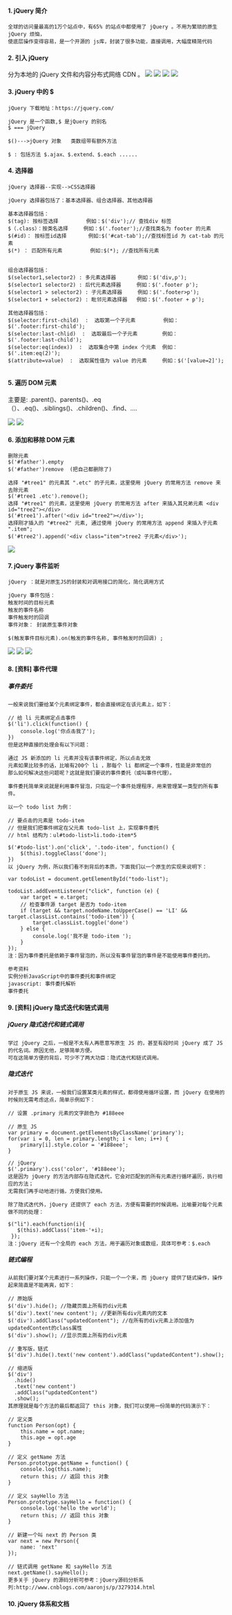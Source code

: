 #### 1.	jQuery 简介
```
全球的访问量最高的1万个站点中，有65% 的站点中都使用了 jQuery 。不用为繁琐的原生jQuery 烦恼，
使底层操作变得容易，是一个开源的 js库，封装了很多功能，直接调用，大幅度精简代码

```
#### 2.	引入 jQuery
分为本地的 jQuery 文件和内容分布式网络 CDN 。
![](https://raw.githubusercontent.com/oqq5518/Liao-Zhou/1bd58238864f3ab662dc129ac51dc82c436d3292/%E5%BC%95%E5%85%A5jQuery.png)
![](https://raw.githubusercontent.com/oqq5518/Liao-Zhou/1bd58238864f3ab662dc129ac51dc82c436d3292/%E5%BC%95%E5%85%A5jQuery%201.png)
![](https://raw.githubusercontent.com/oqq5518/Liao-Zhou/1bd58238864f3ab662dc129ac51dc82c436d3292/%E5%BC%95%E5%85%A5jQuery%202.png)
![](https://raw.githubusercontent.com/oqq5518/Liao-Zhou/1bd58238864f3ab662dc129ac51dc82c436d3292/%E5%BC%95%E5%85%A5jQuery%203.png)

#### 3.	jQuery 中的 $
```
jQuery 下载地址：https://jquery.com/

jQuery 是一个函数,$ 是jQuery 的别名
$ === jQuery

$()--->jQuery 对象   类数组带有额外方法

$ : 包括方法 $.ajax、$.extend、$.each ......

```
#### 4.	选择器
```
jQuery 选择器--实现-->CSS选择器

jQuery 选择器包括了：基本选择器、组合选择器、其他选择器

基本选择器包括：
$(tag): 按标签选择         例如：$('div');// 查找div 标签
$（.class）：按类名选择     例如：$('.footer');//查找类名为 footer 的元素
$(#id)： 按标签id选择       例如:$('#cat-tab');//查找标签id 为 cat-tab 的元素
$(*) ： 匹配所有元素         例如:$(*); //查找所有元素


组合选择器包括：
$(selector1,selector2) : 多元素选择器       例如：$('div,p');
$(selector1 selector2) : 后代元素选择器     例如：$('.footer p');
$(selector1 > selector2) : 子元素选择器     例如：$('.footer>p');
$(selector1 + selector2) : 毗邻元素选择器   例如：$('.footer + p');

其他选择器包括：
$(selector:first-child)  :  选取第一个子元素         例如：$('.footer:first-child');
$(selector:last-chlid)  :  选取最后一个子元素        例如：$('.footer:last-child');
$(selector:eq(index))  :  选取集合中第 index 个元素  例如：$('.item:eq(2)');
$(attribute=value)  :  选取属性值为 value 的元素     例如：$('[value=2]');


```
#### 5.	遍历 DOM 元素
主要是: .parent()、parents()、.eq（）、.eq()、.siblings()、.children()、.find、....

![](https://raw.githubusercontent.com/oqq5518/Liao-Zhou/1bd58238864f3ab662dc129ac51dc82c436d3292/%E9%81%8D%E5%8E%86%20DOM%20%E5%85%83%E7%B4%A0.png)
![](https://github.com/oqq5518/Liao-Zhou/blob/1bd58238864f3ab662dc129ac51dc82c436d3292/%E9%81%8D%E5%8E%86%20DOM%20%E5%85%83%E7%B4%A0%201.png)

#### 6.	添加和移除 DOM 元素
```
删除元素
$('#father').empty
$('#father')remove  (把自己都删除了)

选择 "#tree1" 的元素其 ".etc" 的子元素，这里使用 jQuery 的常用方法 remove 来去除元素
$('#tree1 .etc').remove();
选择 "#tree1" 的元素，这里使用 jQuery 的常用方法 after 来插入其兄弟元素 <div id="tree2"></div>
$('#tree1').after('<div id="tree2"></div>');
选择刚才插入的 "#tree2" 元素, 通过使用 jQuery 的常用方法 append 来插入子元素 ".item";
$('#tree2').append('<div class="item">tree2 子元素</div>');
```

![](https://raw.githubusercontent.com/oqq5518/Liao-Zhou/1bd58238864f3ab662dc129ac51dc82c436d3292/%E6%B7%BB%E5%8A%A0%E5%92%8C%E7%A7%BB%E9%99%A4%20DOM%20%E5%85%83%E7%B4%A0%201.png)



#### 7.	jQuery 事件监听
```
jQuery ：就是对原生JS的封装和对调用接口的简化，简化调用方式

jQuery 事件包括：
触发时间的目标元素
触发的事件名称
事件触发时的回调
事件对象： 封装原生事件对象

$(触发事件目标元素).on(触发的事件名称, 事件触发时的回调) ;

```
![](https://raw.githubusercontent.com/oqq5518/Liao-Zhou/1bd58238864f3ab662dc129ac51dc82c436d3292/jQuery%20%E4%BA%8B%E4%BB%B6%E7%9B%91%E5%90%AC%201.png)
![](https://raw.githubusercontent.com/oqq5518/Liao-Zhou/1bd58238864f3ab662dc129ac51dc82c436d3292/jQuery%20%E4%BA%8B%E4%BB%B6%E7%9B%91%E5%90%AC%202.png)
![](https://raw.githubusercontent.com/oqq5518/Liao-Zhou/1bd58238864f3ab662dc129ac51dc82c436d3292/jQuery%20%E4%BA%8B%E4%BB%B6%E7%9B%91%E5%90%AC%2033.png)


#### 8.	 [资料] 事件代理

##### 事件委托
```
一般来说我们要给某个元素绑定事件，都会直接绑定在该元素上，如下：

// 给 li 元素绑定点击事件
$('li').click(function() {
    console.log('你点击我了');
})
但是这种直接的处理会有以下问题：

通过 JS 新添加的 li 元素并没有该事件绑定，所以点击无效
元素如果比较多的话，比喻有200个 li ，那每个 li 都绑定一个事件，性能是非常低的
那么如何解决这些问题呢？这就是我们要说的事件委托（或叫事件代理）。

事件委托简单来说就是利用事件冒泡，只指定一个事件处理程序，用来管理某一类型的所有事件。

以一个 todo list 为例：

// 要点击的元素是 todo-item
// 但是我们把事件绑定在父元素 todo-list 上，实现事件委托
// html 结构为：ul#todo-list>li.todo-item*5

$('#todo-list').on('click', '.todo-item', function() {
    $(this).toggleClass('done');
})
以 jQuery 为例，所以我们看不到背后的本质，下面我们以一个原生的实现来说明下：

var todoList = document.getElementById("todo-list");

todoList.addEventListener("click", function (e) {
    var target = e.target;
    // 检查事件源 target 是否为 todo-item
    if (target && target.nodeName.toUpperCase() == 'LI' && target.classList.contains('todo-item')) {
        target.classList.toggle('done')
    } else {
        console.log('我不是 todo-item ');
    }
});
注：因为事件委托是依赖于事件冒泡的，所以没有事件冒泡的事件是不能使用事件委托的。

参考资料
实例分析JavaScript中的事件委托和事件绑定
javascript: 事件委托解析
事件委托
```
#### 9.	[资料] jQuery 隐式迭代和链式调用

##### jQuery 隐式迭代和链式调用
```
学过 jQuery 之后，一般是不太有人再愿意写原生 JS 的，甚至有段时间 jQuery 成了 JS 的代名词。原因无他，足够简单方便。
可在这简单方便的背后，可少不了两大功臣：隐式迭代和链式调用。
```
##### 隐式迭代
```
对于原生 JS 来说，一般我们设置某类元素的样式，都得使用循环设置，而 jQuery 在使用的时候则无需考虑这点，简单示例如下：

// 设置 .primary 元素的文字颜色为 #188eee

// 原生 JS
var primary = document.getElementsByClassName('primary');
for(var i = 0, len = primary.length; i < len; i++) {
    primary[i].style.color = '#188eee';
}

// jQuery
$('.primary').css('color', '#188eee');
这是因为 jQuery 的方法内部存在隐式迭代，它会对匹配到的所有元素进行循环遍历，执行相应的方法；
无需我们再手动地进行循，方便我们使用。

除了隐式迭代外，jQuery 还提供了 each 方法，方便有需要的时候调用。比喻要对每个元素做不同的处理：

$("li").each(function(i){
   $(this).addClass('item-'+i);
 });
注：jQuery 还有一个全局的 each 方法，用于遍历对象或数组，具体可参考：$.each
```
##### 链式编程
```
从前我们要对某个元素进行一系列操作，只能一个一个来，而 jQuery 提供了链式操作，操作起来简直是不能再爽，如下：

// 原始版
$('div').hide(); //隐藏页面上所有的div元素
$('div').text('new content'); //更新所有div元素内的文本
$('div').addClass("updatedContent"); //在所有的div元素上添加值为updatedContent的class属性
$('div').show(); //显示页面上所有的div元素

// 重写版，链式
$('div').hide().text('new content').addClass("updatedContent").show();

// 缩进版
$('div')
  .hide()
  .text('new content')
  .addClass("updatedContent")
  .show();
其原理就是每个方法的最后都返回了 this 对象，我们可以使用一份简单的代码演示下：

// 定义类
function Person(opt) {
    this.name = opt.name;
    this.age = opt.age
}

// 定义 getName 方法
Person.prototype.getName = function() {
    console.log(this.name);
    return this; // 返回 this 对象
}

// 定义 sayHello 方法
Person.prototype.sayHello = function() {
    console.log('hello the world');
    return this; // 返回 this 对象
}

// 新建一个叫 next 的 Person 类
var next = new Person({
    name: 'next'
});

// 链式调用 getName 和 sayHello 方法
next.getName().sayHello(); 
更多关于 jQuery 的源码分析可参考：jQuery源码分析系列:http://www.cnblogs.com/aaronjs/p/3279314.html

```
#### 10.	jQuery 体系和文档
